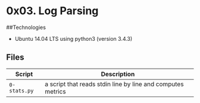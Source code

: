 # 0x03. Log Parsing

##Technologies
* Ubuntu 14.04 LTS using python3 (version 3.4.3)

## Files
|Script|Description|
|-------|------------|
|`0-stats.py`|a script that reads stdin line by line and computes metrics|
